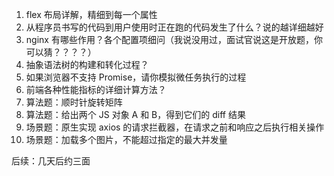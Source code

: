 1. flex 布局详解，精细到每一个属性
2. 从程序员书写的代码到用户使用时正在跑的代码发生了什么？说的越详细越好
3. nginx 有哪些作用？各个配置项细问（我说没用过，面试官说这是开放题，你可以猜？？？？）
4. 抽象语法树的构建和转化过程？
5. 如果浏览器不支持 Promise，请你模拟微任务执行的过程
6. 前端各种性能指标的详细计算方法？
7. 算法题：顺时针旋转矩阵
8. 算法题：给出两个 JS 对象 A 和 B，得到它们的 diff 结果
9. 场景题：原生实现 axios 的请求拦截器，在请求之前和响应之后执行相关操作
10. 场景题：加载多个图片，不能超过指定的最大并发量

后续：几天后约三面
